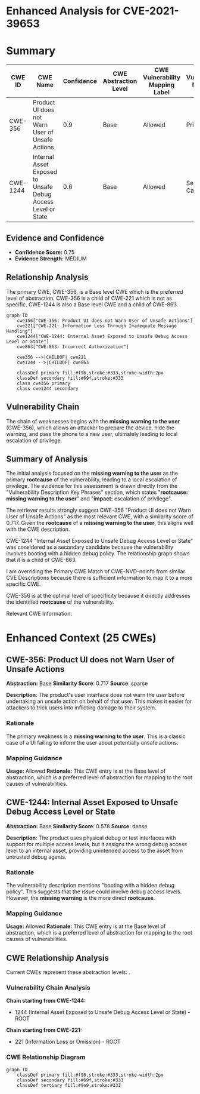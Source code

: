 # Enhanced Analysis for CVE-2021-39653

# Summary
| CWE ID | CWE Name | Confidence | CWE Abstraction Level | CWE Vulnerability Mapping Label | CWE-Vulnerability Mapping Notes |
|---|---|---|---|---|---|
| CWE-356 | Product UI does not Warn User of Unsafe Actions | 0.9 | Base | Allowed | Primary CWE |
| CWE-1244 | Internal Asset Exposed to Unsafe Debug Access Level or State | 0.6 | Base | Allowed | Secondary Candidate |

## Evidence and Confidence

*   **Confidence Score:** 0.75
*   **Evidence Strength:** MEDIUM

## Relationship Analysis
The primary CWE, CWE-356, is a Base level CWE which is the preferred level of abstraction. CWE-356 is a child of CWE-221 which is not as specific. CWE-1244 is also a Base level CWE and a child of CWE-863.

```mermaid
graph TD
    cwe356["CWE-356: Product UI does not Warn User of Unsafe Actions"]
    cwe221["CWE-221: Information Loss Through Inadequate Message Handling"]
    cwe1244["CWE-1244: Internal Asset Exposed to Unsafe Debug Access Level or State"]
    cwe863["CWE-863: Incorrect Authorization"]

    cwe356 -->|CHILDOF| cwe221
    cwe1244 -->|CHILDOF| cwe863

    classDef primary fill:#f96,stroke:#333,stroke-width:2px
    classDef secondary fill:#69f,stroke:#333
    class cwe356 primary
    class cwe1244 secondary
```

## Vulnerability Chain
The chain of weaknesses begins with the **missing warning to the user** (CWE-356), which allows an attacker to prepare the device, hide the warning, and pass the phone to a new user, ultimately leading to local escalation of privilege.

## Summary of Analysis
The initial analysis focused on the **missing warning to the user** as the primary **rootcause** of the vulnerability, leading to a local escalation of privilege. The evidence for this assessment is drawn directly from the "Vulnerability Description Key Phrases" section, which states "**rootcause:** **missing warning to the user**" and "**impact:** escalation of privilege".

The retriever results strongly suggest CWE-356 "Product UI does not Warn User of Unsafe Actions" as the most relevant CWE, with a similarity score of 0.717. Given the **rootcause** of a **missing warning to the user**, this aligns well with the CWE description.

CWE-1244 "Internal Asset Exposed to Unsafe Debug Access Level or State" was considered as a secondary candidate because the vulnerability involves booting with a hidden debug policy. The relationship graph shows that it is a child of CWE-863.

I am overriding the Primary CWE Match of CWE-NVD-noinfo from similar CVE Descriptions because there is sufficient information to map it to a more specific CWE.

CWE-356 is at the optimal level of specificity because it directly addresses the identified **rootcause** of the vulnerability.

Relevant CWE Information:

# Enhanced Context (25 CWEs)

## CWE-356: Product UI does not Warn User of Unsafe Actions
**Abstraction:** Base
**Similarity Score**: 0.717
**Source**: sparse

**Description**:
The product's user interface does not warn the user before undertaking an unsafe action on behalf of that user. This makes it easier for attackers to trick users into inflicting damage to their system.

### Rationale
The primary weakness is a **missing warning to the user**. This is a classic case of a UI failing to inform the user about potentially unsafe actions.
### Mapping Guidance
**Usage:** Allowed
**Rationale:** This CWE entry is at the Base level of abstraction, which is a preferred level of abstraction for mapping to the root causes of vulnerabilities.

## CWE-1244: Internal Asset Exposed to Unsafe Debug Access Level or State
**Abstraction:** Base
**Similarity Score**: 0.578
**Source**: dense

**Description**:
The product uses physical debug or test interfaces with support for multiple access levels, but it assigns the wrong debug access level to an internal asset, providing unintended access to the asset from untrusted debug agents.

### Rationale
The vulnerability description mentions "booting with a hidden debug policy". This suggests that the issue could involve debug access levels. However, the **missing warning** is the more direct **rootcause**.
### Mapping Guidance
**Usage:** Allowed
**Rationale:** This CWE entry is at the Base level of abstraction, which is a preferred level of abstraction for mapping to the root causes of vulnerabilities.


## CWE Relationship Analysis

Current CWEs represent these abstraction levels: .


### Vulnerability Chain Analysis

**Chain starting from CWE-1244:**
- 1244 (Internal Asset Exposed to Unsafe Debug Access Level or State) - ROOT


**Chain starting from CWE-221:**
- 221 (Information Loss or Omission) - ROOT



### CWE Relationship Diagram

```mermaid
graph TD
    classDef primary fill:#f96,stroke:#333,stroke-width:2px
    classDef secondary fill:#69f,stroke:#333
    classDef tertiary fill:#9e9,stroke:#333
```